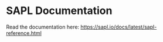 # SAPL Documentation

Read the documentation here: <https://sapl.io/docs/latest/sapl-reference.html>
